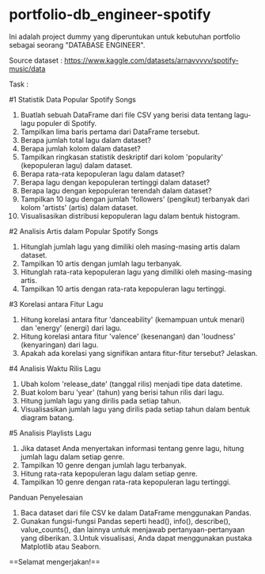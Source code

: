# portfolio-db_engineer-spotify

Ini adalah project dummy yang diperuntukan untuk kebutuhan portfolio sebagai seorang "DATABASE ENGINEER".

Source dataset : https://www.kaggle.com/datasets/arnavvvvv/spotify-music/data

Task :

#1 Statistik Data Popular Spotify Songs
1. Buatlah sebuah DataFrame dari file CSV yang berisi data tentang lagu-lagu populer di Spotify.
2. Tampilkan lima baris pertama dari DataFrame tersebut.
3. Berapa jumlah total lagu dalam dataset?
4. Berapa jumlah kolom dalam dataset?
5. Tampilkan ringkasan statistik deskriptif dari kolom 'popularity' (kepopuleran lagu) dalam dataset.
6. Berapa rata-rata kepopuleran lagu dalam dataset?
7. Berapa lagu dengan kepopuleran tertinggi dalam dataset?
8. Berapa lagu dengan kepopuleran terendah dalam dataset?
9. Tampilkan 10 lagu dengan jumlah 'followers' (pengikut) terbanyak dari kolom 'artists' (artis) dalam dataset.
10. Visualisasikan distribusi kepopuleran lagu dalam bentuk histogram.

#2 Analisis Artis dalam Popular Spotify Songs
1. Hitunglah jumlah lagu yang dimiliki oleh masing-masing artis dalam dataset.
2. Tampilkan 10 artis dengan jumlah lagu terbanyak.
3. Hitunglah rata-rata kepopuleran lagu yang dimiliki oleh masing-masing artis.
4. Tampilkan 10 artis dengan rata-rata kepopuleran lagu tertinggi.

#3 Korelasi antara Fitur Lagu
1. Hitung korelasi antara fitur 'danceability' (kemampuan untuk menari) dan 'energy' (energi) dari lagu.
2. Hitung korelasi antara fitur 'valence' (kesenangan) dan 'loudness' (kenyaringan) dari lagu.
3. Apakah ada korelasi yang signifikan antara fitur-fitur tersebut? Jelaskan.

#4 Analisis Waktu Rilis Lagu
1. Ubah kolom 'release_date' (tanggal rilis) menjadi tipe data datetime.
2. Buat kolom baru 'year' (tahun) yang berisi tahun rilis dari lagu.
3. Hitung jumlah lagu yang dirilis pada setiap tahun.
4. Visualisasikan jumlah lagu yang dirilis pada setiap tahun dalam bentuk diagram batang.

#5 Analisis Playlists Lagu
1. Jika dataset Anda menyertakan informasi tentang genre lagu, hitung jumlah lagu dalam setiap genre.
2. Tampilkan 10 genre dengan jumlah lagu terbanyak.
3. Hitung rata-rata kepopuleran lagu dalam setiap genre.
4. Tampilkan 10 genre dengan rata-rata kepopuleran lagu tertinggi.

Panduan Penyelesaian
1. Baca dataset dari file CSV ke dalam DataFrame menggunakan Pandas.
2. Gunakan fungsi-fungsi Pandas seperti head(), info(), describe(), value_counts(), dan lainnya untuk menjawab pertanyaan-pertanyaan yang diberikan.
3.Untuk visualisasi, Anda dapat menggunakan pustaka Matplotlib atau Seaborn.

==Selamat mengerjakan!==
